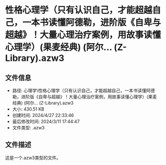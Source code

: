 ﻿# 性格心理学（只有认识自己，才能超越自己，一本书读懂阿德勒，进阶版《自卑与超越》！大量心理治疗案例，用故事读懂心理学）(果麦经典) (阿尔... (Z-Library).azw3

## 文件信息
- 路径: 心理学\性格心理学（只有认识自己，才能超越自己，一本书读懂阿德勒，进阶版《自卑与超越》！大量心理治疗案例，用故事读懂心理学）(果麦经典) (阿尔... (Z-Library).azw3
- 大小: 430.51 KB
- 创建时间: 2024/4/27 22:33:46
- 最后修改时间: 2024/3/11 17:44:47
- 文件类型: .azw3

## 文件描述
这是一个.azw3类型的文件。

